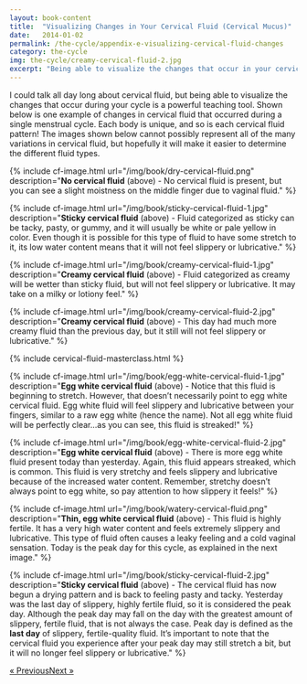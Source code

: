 ```yaml
---
layout: book-content
title:  "Visualizing Changes in Your Cervical Fluid (Cervical Mucus)"
date:   2014-01-02
permalink: /the-cycle/appendix-e-visualizing-cervical-fluid-changes
category: the-cycle
img: the-cycle/creamy-cervical-fluid-2.jpg
excerpt: "Being able to visualize the changes that occur in your cervical fluid (or cervical mucus) is a powerful teaching tool. Each body is unique, and so is each cervical fluid pattern! Learn how to categorize your unique cervical fluid with these images."
---
```


I could talk all day long about cervical fluid, but being able to visualize the changes that occur during your cycle is a powerful teaching tool. Shown below is one example of changes in cervical fluid that occurred during a single menstrual cycle. Each body is unique, and so is each cervical fluid pattern! The images shown below cannot possibly represent all of the many variations in cervical fluid, but hopefully it will make it easier to determine the different fluid types.


{% include cf-image.html url="/img/book/dry-cervical-fluid.png" description="<strong>No cervical fluid</strong> (above) - No cervical fluid is present, but you can see a slight moistness on the middle finger due to vaginal fluid." %}


{% include cf-image.html url="/img/book/sticky-cervical-fluid-1.jpg" description="<strong>Sticky cervical fluid</strong> (above) - Fluid categorized as sticky can be tacky, pasty, or gummy, and it will usually be white or pale yellow in color. Even though it is possible for this type of fluid to have some stretch to it, its low water content means that it will not feel slippery or lubricative." %}


{% include cf-image.html url="/img/book/creamy-cervical-fluid-1.jpg" description="<strong>Creamy cervical fluid</strong> (above) - Fluid categorized as creamy will be wetter than sticky fluid, but will not feel slippery or lubricative. It may take on a milky or lotiony feel." %}


{% include cf-image.html url="/img/book/creamy-cervical-fluid-2.jpg" description="<strong>Creamy cervical fluid</strong> (above) - This day had much more creamy fluid than the previous day, but it still will not feel slippery or lubricative." %}

{% include cervical-fluid-masterclass.html %}

{% include cf-image.html url="/img/book/egg-white-cervical-fluid-1.jpg" description="<strong>Egg white cervical fluid</strong> (above) - Notice that this fluid is beginning to stretch. However, that doesn&rsquo;t necessarily point to egg white cervical fluid. Egg white fluid will feel slippery and lubricative between your fingers, similar to a raw egg white (hence the name). Not all egg white fluid will be perfectly clear...as you can see, this fluid is streaked!" %}


{% include cf-image.html url="/img/book/egg-white-cervical-fluid-2.jpg" description="<strong>Egg white cervical fluid</strong> (above) - There is more egg white fluid present today than yesterday. Again, this fluid appears streaked, which is common. This fluid is very stretchy and feels slippery and lubricative because of the increased water content. Remember, stretchy doesn&rsquo;t always point to egg white, so pay attention to how slippery it feels!" %}


{% include cf-image.html url="/img/book/watery-cervical-fluid.png" description="<strong>Thin, egg white cervical fluid</strong> (above) - This fluid is highly fertile. It has a very high water content and feels extremely slippery and lubricative. This type of fluid often causes a leaky feeling and a cold vaginal sensation. Today is the peak day for this cycle, as explained in the next image." %}


{% include cf-image.html url="/img/book/sticky-cervical-fluid-2.jpg" description="<strong>Sticky cervical fluid</strong> (above) - The cervical fluid has now begun a drying pattern and is back to feeling pasty and tacky. Yesterday was the last day of slippery, highly fertile fluid, so it is considered the peak day. Although the peak day may fall on the day with the greatest amount of slippery, fertile fluid, that is not always the case. Peak day is defined as the <strong>last day</strong> of slippery, fertile-quality fluid. It&rsquo;s important to note that the cervical fluid you experience after your peak day may still stretch a bit, but it will no longer feel slippery or lubricative." %}


<div class="arrows">
	<p><a class="text-link previous" href="/the-cycle/appendix-d-fertility-awareness-and-menstrual-health-resources/" title="Previous Excerpt">&laquo; Previous</a><a class="text-link next" href="/the-cycle/notes/" title="Next Excerpt">Next &raquo;</a></p>
</div>